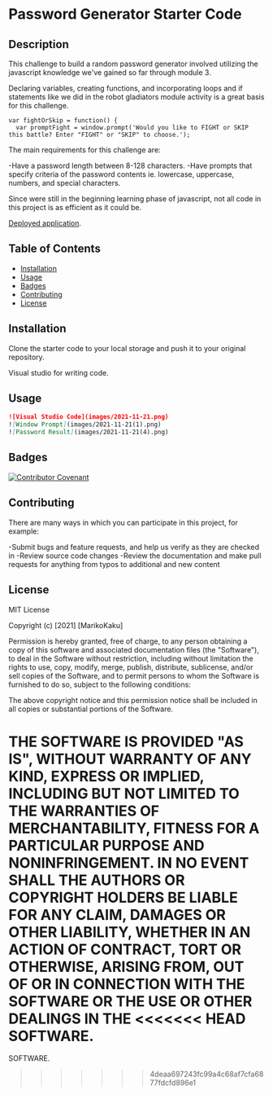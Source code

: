 # Password Generator Starter Code

## Description

This challenge to build a random password generator involved utilizing the javascript knowledge we've gained so far through module 3. 

Declaring variables, creating functions, and incorporating loops and if statements like we did in the robot gladiators module activity is a great basis for this challenge. 

```
var fightOrSkip = function() {
  var promptFight = window.prompt('Would you like to FIGHT or SKIP this battle? Enter "FIGHT" or "SKIP" to choose.');
```

The main requirements for this challenge are:

-Have a password length between 8-128 characters.
-Have prompts that specify criteria of the password contents ie. lowercase, uppercase, numbers, and special characters. 

Since were still in the beginning learning phase of javascript, not all code in this project is as efficient as it could be. 


 [Deployed application](https://marikokaku.github.io/password-generator/).


## Table of Contents 

* [Installation](#installation)
* [Usage](#usage)
* [Badges](#badges)
* [Contributing](#contributing)
* [License](#license)


## Installation

Clone the starter code to your local storage and push it to your original repository. 

Visual studio for writing code. 


## Usage

```md
![Visual Studio Code](images/2021-11-21.png)
![Window Prompt](images/2021-11-21(1).png)
![Password Result](images/2021-11-21(4).png)
```

## Badges

[![Contributor Covenant](https://img.shields.io/badge/Contributor%20Covenant-2.1-4baaaa.svg)](code_of_conduct.md)



## Contributing 

There are many ways in which you can participate in this project, for example:

-Submit bugs and feature requests, and help us verify as they are checked in
-Review source code changes
-Review the documentation and make pull requests for anything from typos to additional and new content


## License

MIT License

Copyright (c) [2021] [MarikoKaku]

Permission is hereby granted, free of charge, to any person obtaining a copy
of this software and associated documentation files (the "Software"), to deal
in the Software without restriction, including without limitation the rights
to use, copy, modify, merge, publish, distribute, sublicense, and/or sell
copies of the Software, and to permit persons to whom the Software is
furnished to do so, subject to the following conditions:

The above copyright notice and this permission notice shall be included in all
copies or substantial portions of the Software.

THE SOFTWARE IS PROVIDED "AS IS", WITHOUT WARRANTY OF ANY KIND, EXPRESS OR
IMPLIED, INCLUDING BUT NOT LIMITED TO THE WARRANTIES OF MERCHANTABILITY,
FITNESS FOR A PARTICULAR PURPOSE AND NONINFRINGEMENT. IN NO EVENT SHALL THE
AUTHORS OR COPYRIGHT HOLDERS BE LIABLE FOR ANY CLAIM, DAMAGES OR OTHER
LIABILITY, WHETHER IN AN ACTION OF CONTRACT, TORT OR OTHERWISE, ARISING FROM,
OUT OF OR IN CONNECTION WITH THE SOFTWARE OR THE USE OR OTHER DEALINGS IN THE
<<<<<<< HEAD
SOFTWARE.
=======
SOFTWARE.
>>>>>>> 4deaa697243fc99a4c68af7cfa6877fdcfd896e1
